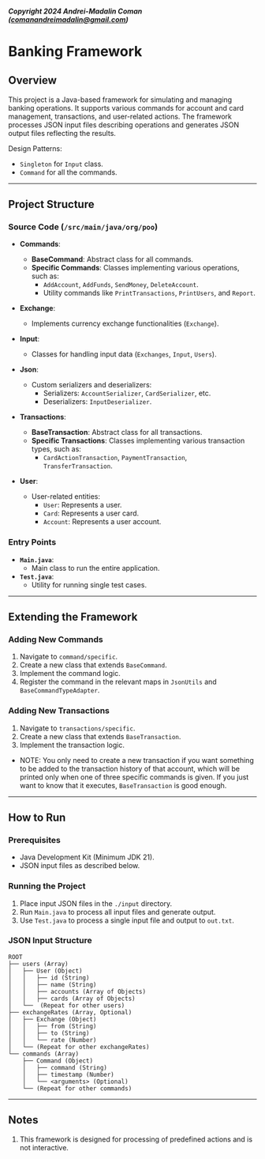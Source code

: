 ##### Copyright 2024 Andrei-Madalin Coman (comanandreimadalin@gmail.com)

# Banking Framework

## Overview

This project is a Java-based framework for simulating and managing banking operations. It supports various commands for
account and card management, transactions, and user-related actions. The framework processes JSON input files describing
operations and generates JSON output files reflecting the results.

Design Patterns:
- `Singleton` for `Input` class.
- `Command` for all the commands.
---

## Project Structure

### Source Code (`/src/main/java/org/poo`)

- **Commands**:
    - **BaseCommand**: Abstract class for all commands.
    - **Specific Commands**: Classes implementing various operations, such as:
        - `AddAccount`, `AddFunds`, `SendMoney`, `DeleteAccount`.
        - Utility commands like `PrintTransactions`, `PrintUsers`, and `Report`.

- **Exchange**:
    - Implements currency exchange functionalities (`Exchange`).

- **Input**:
    - Classes for handling input data (`Exchanges`, `Input`, `Users`).

- **Json**:
    - Custom serializers and deserializers:
        - Serializers: `AccountSerializer`, `CardSerializer`, etc.
        - Deserializers: `InputDeserializer`.

- **Transactions**:
    - **BaseTransaction**: Abstract class for all transactions.
    - **Specific Transactions**: Classes implementing various transaction types, such as:
        - `CardActionTransaction`, `PaymentTransaction`, `TransferTransaction`.

- **User**:
    - User-related entities:
        - `User`: Represents a user.
        - `Card`: Represents a user card.
        - `Account`: Represents a user account.

### Entry Points

- **`Main.java`**:
    - Main class to run the entire application.
- **`Test.java`**:
    - Utility for running single test cases.

---

## Extending the Framework

### Adding New Commands

1. Navigate to `command/specific`.
2. Create a new class that extends `BaseCommand`.
3. Implement the command logic.
4. Register the command in the relevant maps in `JsonUtils` and `BaseCommandTypeAdapter`.

### Adding New Transactions

1. Navigate to `transactions/specific`.
2. Create a new class that extends `BaseTransaction`.
3. Implement the transaction logic.

- NOTE: You only need to create a new transaction if you want something to be added to the transaction history of that
  account, which will be printed only when one of three specific commands is given. If you just want to know that it
  executes, `BaseTransaction` is good enough.

---

## How to Run

### Prerequisites

- Java Development Kit (Minimum JDK 21).
- JSON input files as described below.

### Running the Project

1. Place input JSON files in the `./input` directory.
2. Run `Main.java` to process all input files and generate output.
3. Use `Test.java` to process a single input file and output to `out.txt`.

### JSON Input Structure

```
ROOT
├── users (Array)
│   ├── User (Object)
│   │   ├── id (String)
│   │   ├── name (String)
│   │   ├── accounts (Array of Objects)
│   │   ├── cards (Array of Objects)
│   └──  (Repeat for other users)
├── exchangeRates (Array, Optional)
│   ├── Exchange (Object)
│   │   ├── from (String)
│   │   ├── to (String)
│   │   └── rate (Number)
│   └── (Repeat for other exchangeRates)
└── commands (Array)
    ├── Command (Object)
    │   ├── command (String)
    │   ├── timestamp (Number)
    │   └── <arguments> (Optional)
    └── (Repeat for other commands)
```

---

## Notes

1. This framework is designed for processing of predefined actions and is not interactive.
